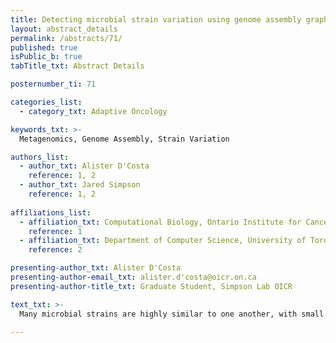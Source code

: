 ```yaml
---
title: Detecting microbial strain variation using genome assembly graphs
layout: abstract_details
permalink: /abstracts/71/
published: true
isPublic_b: true
tabTitle_txt: Abstract Details

posternumber_ti: 71

categories_list: 
  - category_txt: Adaptive Oncology

keywords_txt: >-
  Metagenomics, Genome Assembly, Strain Variation

authors_list:
  - author_txt: Alister D'Costa
    reference: 1, 2
  - author_txt: Jared Simpson
    reference: 1, 2
    
affiliations_list:
  - affiliation_txt: Computational Biology, Ontario Institute for Cancer Research
    reference: 1
  - affiliation_txt: Department of Computer Science, University of Toronto
    reference: 2

presenting-author_txt: Alister D'Costa
presenting-author-email_txt: alister.d'costa@oicr.on.ca
presenting-author-title_txt: Graduate Student, Simpson Lab OICR

text_txt: >-
  Many microbial strains are highly similar to one another, with small variations in their genomic sequence allowing differentiation between them. One way to better understand the composition and diversity of a microbial community is metagenomic assembly. Current tools for long read genome assembly are inadequate for metagenomic assembly of closely related strains with high sequence similarity. These tools collapse bubbles in assembly graphs. We propose that bubbles in assembly graphs can be used to aid identification of new strains and pinpoint regions of inter-strain sequence variation in a metagenomic sample. We developed a tool to efficiently assemble metagenomic samples, detecting and scoring bubbles in a metagenomic assembly graph based on their likelihood to be caused by strain variation. Our results show that bubbles are effective at identifying low coverage strains in a sample, and allow us to better understand the genomic make up of a metagenome. In addition we were able to show that long read metagenomic assembly can be done efficiently at scale without compromising genome assembly quality through the assembly of a large multi species and strain metagenomic sample.

---
```

